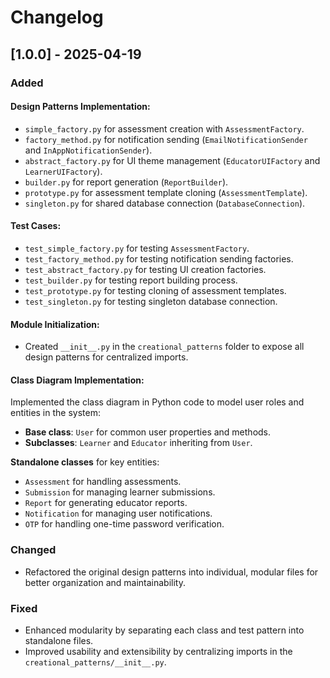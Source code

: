 # Changelog

## [1.0.0] - 2025-04-19

### Added

#### Design Patterns Implementation:
- `simple_factory.py` for assessment creation with `AssessmentFactory`.
- `factory_method.py` for notification sending (`EmailNotificationSender` and `InAppNotificationSender`).
- `abstract_factory.py` for UI theme management (`EducatorUIFactory` and `LearnerUIFactory`).
- `builder.py` for report generation (`ReportBuilder`).
- `prototype.py` for assessment template cloning (`AssessmentTemplate`).
- `singleton.py` for shared database connection (`DatabaseConnection`).

#### Test Cases:
- `test_simple_factory.py` for testing `AssessmentFactory`.
- `test_factory_method.py` for testing notification sending factories.
- `test_abstract_factory.py` for testing UI creation factories.
- `test_builder.py` for testing report building process.
- `test_prototype.py` for testing cloning of assessment templates.
- `test_singleton.py` for testing singleton database connection.

#### Module Initialization:
- Created `__init__.py` in the `creational_patterns` folder to expose all design patterns for centralized imports.

#### Class Diagram Implementation:
Implemented the class diagram in Python code to model user roles and entities in the system:
- **Base class**: `User` for common user properties and methods.
- **Subclasses**: `Learner` and `Educator` inheriting from `User`.

**Standalone classes** for key entities:
- `Assessment` for handling assessments.
- `Submission` for managing learner submissions.
- `Report` for generating educator reports.
- `Notification` for managing user notifications.
- `OTP` for handling one-time password verification.

### Changed
- Refactored the original design patterns into individual, modular files for better organization and maintainability.

### Fixed
- Enhanced modularity by separating each class and test pattern into standalone files.
- Improved usability and extensibility by centralizing imports in the `creational_patterns/__init__.py`.
